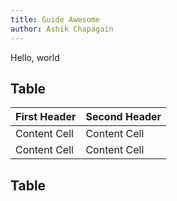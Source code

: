```yaml
---
title: Guide Awesome
author: Ashik Chapagain
---
```


<p>Hello, world</p>

<CodeRenderer />

## Table
| First Header  | Second Header |
| ------------- | ------------- |
| Content Cell  | Content Cell  |
| Content Cell  | Content Cell  |

## Table
